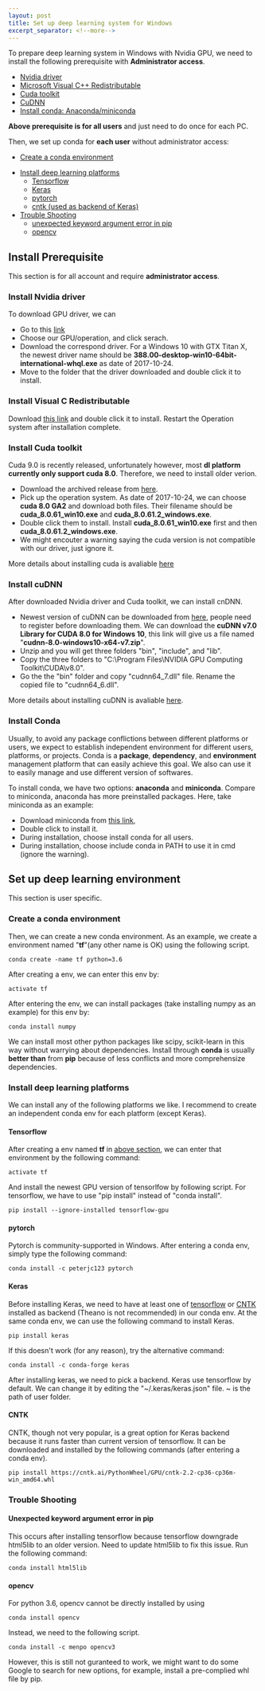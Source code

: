 ```yaml
---
layout: post
title: Set up deep learning system for Windows 
excerpt_separator: <!--more-->
---
```

To prepare deep learning system in Windows with Nvidia GPU, we need to install the following prerequisite with **Administrator access**.
<!--more-->


- [Nvidia driver](#install-nvidia-driver)
- [Microsoft Visual C++ Redistributable](#Visual-C-Redistributable)
- [Cuda toolkit](#install-cuda-toolkit)
- [CuDNN](#install-cudnn)
- [Install conda: Anaconda/miniconda](#install-conda)

**Above prerequisite is for all users** and just need to do once for each PC.

Then, we set up conda for **each user** without administrator access:
- [Create a conda environment](#create-a-conda-environment)
+ [Install deep learning platforms](#install-deep-learning-platforms)
  - [Tensorflow](#tensorflow)
  - [Keras](#keras)
  - [pytorch](#pytorch)
  - [cntk (used as backend of Keras)](#cntk)
+ [Trouble Shooting](#trouble-shooting)
  - [unexpected keyword argument error in pip](#unexpected-keyword-argument-error-in-pip)
  - [opencv](#opencv)


## Install Prerequisite
This section is for all account and require **administrator access**.
### Install Nvidia driver
To download GPU driver, we can 
- Go to this [link](http://www.nvidia.com/Download/index.aspx "link")
- Choose our GPU/operation, and click serach.
- Download the correspond driver. For a Windows 10 with GTX Titan X, the newest driver name should be **388.00-desktop-win10-64bit-international-whql.exe** as date of 2017-10-24.
- Move to the folder that the driver downloaded and double click it to install.

### Install Visual C Redistributable
Download [this link](https://go.microsoft.com/fwlink/?LinkId=746572) and double click it to install. Restart the Operation system after installation complete.
### Install Cuda toolkit
Cuda 9.0 is recently released, unfortunately however, most **dl platform currently only support cuda 8.0**. Therefore, we need to install older verion. 
- Download the archived release from [here](https://developer.nvidia.com/cuda-toolkit-archive). 
- Pick up the operation system. As date of 2017-10-24, we can choose **cuda 8.0 GA2** and download both files. Their filename should be **cuda_8.0.61_win10.exe** and **cuda_8.0.61.2_windows.exe**. 
- Double click them to install. Install **cuda_8.0.61_win10.exe** first and then **cuda_8.0.61.2_windows.exe**.
- We might encouter a warning saying the cuda version is not compatible with our driver, just ignore it.

More details about installing cuda is avaliable [here](http://docs.nvidia.com/cuda/cuda-installation-guide-microsoft-windows/index.html)
### Install cuDNN
After downloaded Nvidia driver and Cuda toolkit, we can install cnDNN. 
- Newest version of cuDNN can be downloaded from [here](https://developer.nvidia.com/cudnn), people need to register before downloading them. We can download the **cuDNN v7.0 Library for CUDA 8.0 for Windows 10**, this link will give us a file named "**cudnn-8.0-windows10-x64-v7.zip**". 
- Unzip and you will get three folders "bin", "include", and "lib". 
- Copy the three folders to "C:\Program Files\NVIDIA GPU Computing Toolkit\CUDA\v8.0". 
- Go the the "bin" folder and copy "cudnn64_7.dll" file. Rename the copied file to "cudnn64_6.dll". 

More details about installing cuDNN is avaliable [here](http://docs.nvidia.com/deeplearning/sdk/cudnn-install/index.html#install-windows). 

### Install Conda
Usually, to avoid any package conflictions between different platforms or users, we expect to establish independent environment for different users, platforms, or projects. Conda is a **package**, **dependency**, and **environment** management platform that can easily achieve this goal. We also can use it to easily manage and use different version of softwares.

To install conda, we have two options: **anaconda** and **miniconda**. Compare to miniconda, anaconda has more preinstalled packages. Here, take miniconda as an example: 
- Download miniconda from [this link](https://repo.continuum.io/miniconda/Miniconda3-latest-Windows-x86_64.exe),
- Double click to install it.
- During installation, choose install conda for all users.
- During installation, choose include conda in PATH to use it in cmd (ignore the warning).

## Set up deep learning environment
This section is user specific.

### Create a conda environment
Then, we can create a new conda environment. As an example, we create a environment named "**tf**"(any other name is OK) using the following script.
```
conda create -name tf python=3.6
```
After creating a env, we can enter this env by:
```
activate tf
```
After entering the env, we can install packages (take installing numpy as an example) for this env by:
```
conda install numpy
```
We can install most other python packages like scipy, scikit-learn in this way without warrying about dependencies. 
Install through **conda** is usually **better than** from **pip** because of less conflicts and more comprehensize dependencies.
### Install deep learning platforms
We can install any of the following platforms we like. I recommend to create an independent conda env for each platform (except Keras).
#### Tensorflow
After creating a env named **tf** in [above section](#create-a-conda-environment), we can enter that environment by the following command:
```
activate tf
```
And install the newest GPU version of tensorlfow by following script. For tensorflow, we have to use "pip install" instead of "conda install".
```
pip install --ignore-installed tensorflow-gpu
```
#### pytorch
Pytorch is community-supported in Windows. After entering a conda env, simply type the following command:
```
conda install -c peterjc123 pytorch
```
#### Keras
Before installing Keras, we need to have at least one of [tensorflow](#Tensorflow) or [CNTK](#CNTK) installed as backend (Theano is not recommended) in our conda env. At the same conda env, we can use the following command to install Keras.
```
pip install keras
```
If this doesn't work (for any reason), try the alternative command:
```
conda install -c conda-forge keras
```
After installing keras, we need to pick a backend. Keras use tensorflow by default. We can change it by editing the "~/.keras/keras.json" file. ~ is the path of user folder.
#### CNTK
CNTK, though not very popular, is a great option for Keras backend because it runs faster than current version of tensorflow. It can be downloaded and installed by the following commands (after entering a conda env).
```
pip install https://cntk.ai/PythonWheel/GPU/cntk-2.2-cp36-cp36m-win_amd64.whl
```
### Trouble Shooting
#### Unexpected keyword argument error in pip
This occurs after installing tensorflow because tensorflow downgrade html5lib to an older version. Need to update html5lib to fix this issue. Run the following command:
```
conda install html5lib
```
#### opencv
For python 3.6, opencv cannot be directly installed by using
```
conda install opencv
```
Instead, we need to the following script.
```
conda install -c menpo opencv3
```
However, this is still not guranteed to work, we might want to do some Google to search for new options, for example, install a pre-complied whl file by pip.

